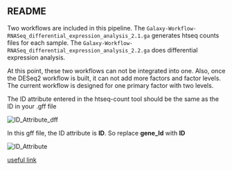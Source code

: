 ## README

Two workflows are included in this pipeline. The `Galaxy-Workflow-RNASeq_differential_expression_analysis_2.1.ga` generates htseq counts files for each sample. The `Galaxy-Workflow-RNASeq_differential_expression_analysis_2.2.ga` does differential expression analysis.

At this point, these two workflows can not be integrated into one. Also, once the DESeq2 workflow is built, it can not add more factors and factor levels. The current workflow is designed for one primary factor with two levels.

The ID attribute entered in the htseq-count tool should be the same as the ID in your .gff file

![ID_Attribute_dff](https://github.com/statonlab/dibbs/blob/master/p03_RNASeq_differential_expression_analysis/ID_Attribute_gff.png)

In this gff file, the ID attribute is __ID__. So replace __gene_Id__ with __ID__

![ID_Attribute](https://github.com/statonlab/dibbs/blob/master/p03_RNASeq_differential_expression_analysis/ID-Attribute.png)



[useful link](https://github.com/bgruening/training-material/blob/master/rna-seq/rna-seq.md)
